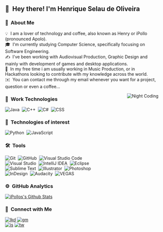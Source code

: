 
## 👋 &nbsp;Hey there! I'm Henrique Selau de Oliveira

### 👨 &nbsp;About Me

💡 &nbsp;I am a lover of technology and coffee, also known as Henry or iPollo (pronounced Apolo).\
🎓 &nbsp;I'm currently studying Computer Science, specifically focusing on Software Engineering.\
✍️ &nbsp;I've been working with Audiovisual Production, Graphic Design and mainly with development of games and desktop applications.\
📄 &nbsp;In my free time i am usually working in Music Production, or in Hackathons looking to contribute with my knowledge across the world.\
✉️ &nbsp;You can contact me through my email whenever you want for a project, question or even a coffee...

<img alt="Night Coding" src="https://i.imgur.com/MfXGIDb.png" align="right"/>

### :triangular_ruler: &nbsp;Work Technologies

![Java](https://img.shields.io/badge/-Java-c7c7c7?style=flat&logo=Java&logoColor=FFA518)&nbsp;
![C++](https://img.shields.io/badge/-C++-c7c7c7?style=flat&logo=C%2B%2B&logoColor=94bf7c)&nbsp;
![C#](https://img.shields.io/badge/-CSharp-c7c7c7?style=flat&logo=C%2B%2B&logoColor=ce72fc)&nbsp;
![CSS](https://img.shields.io/badge/-CSS-c7c7c7?style=flat&logo=CSS3&logoColor=1572B6)&nbsp;

### :open_file_folder: &nbsp;Technologies of interest

![Python](https://img.shields.io/badge/-Python-c7c7c7?style=flat&logo=python)&nbsp;
![JavaScript](https://img.shields.io/badge/-JavaScript-c7c7c7?style=flat&logo=javascript)&nbsp;

### 🛠 &nbsp;Tools

![Git](https://img.shields.io/badge/-Git-c7c7c7?style=flat&logo=git)&nbsp;
![GitHub](https://img.shields.io/badge/-GitHub-c7c7c7?style=flat&logo=github)&nbsp;
![Visual Studio Code](https://img.shields.io/badge/-Visual%20Studio%20Code-c7c7c7?style=flat&logo=visual-studio-code&logoColor=007ACC)&nbsp;\
![Visual Studio](https://img.shields.io/badge/-Visual%20Studio-c7c7c7?style=flat&logo=visual-studio)&nbsp;
![IntelliJ IDEA](https://img.shields.io/badge/-IntelliJ%20IDEA-c7c7c7?style=flat&logo=intellij-idea)&nbsp;
![Eclipse](https://img.shields.io/badge/-Eclipse-c7c7c7?style=flat&logo=eclipse-ide&logoColor=2C2255)&nbsp;\
![Sublime Text](https://img.shields.io/badge/-Sublime%20Text-c7c7c7?style=flat&logo=sublime-text)&nbsp;
![Illustrator](https://img.shields.io/badge/-Illustrator-c7c7c7?style=flat&logo=adobe-illustrator)&nbsp;
![Photoshop](https://img.shields.io/badge/-Photoshop-c7c7c7?style=flat&logo=adobe-photoshop)&nbsp;\
![InDesign](https://img.shields.io/badge/-InDesign-c7c7c7?style=flat&logo=adobe-indesign)&nbsp;
![Audacity](https://img.shields.io/badge/-Audacity-c7c7c7?style=flat&logo=audacity)&nbsp;
![VEGAS](https://img.shields.io/badge/-Vegas%20PRO-c7c7c7?style=flat&logo=youtube)&nbsp;

### ⚙️ &nbsp;GitHub Analytics

[![iPollos's Github Stats](https://github-readme-stats.vercel.app/api?username=iPollo&show_icons=true&theme=synthwave&bg_color=4b357a&text_color=ffffff&icon_color=ac85ff)](https://github.com/iPollo)

### 🤝 &nbsp;Connect with Me

[![lkd](https://img.shields.io/badge/-Henry-0077B5?style=flat-square&logo=Linkedin&logoColor=white)](https://www.linkedin.com/in/henrique-selau-de-oliveira-3096911a2)
[![gm](https://img.shields.io/badge/-hso.softwares@gmail.com-D14836?style=flat-square&logo=Gmail&logoColor=white)](https://www.google.com/intl/pt_br/gmail/about/)\
[![is](https://img.shields.io/badge/-@henriqueselau__-E4405F?style=flat-square&logo=Instagram&logoColor=white)](https://www.instagram.com/henriqueselau_)
[![tw](https://img.shields.io/badge/-@HenriqueSelau__-30beff?style=flat-square&logo=Twitter&logoColor=white)](https://twitter.com/HenriqueSelau_)


